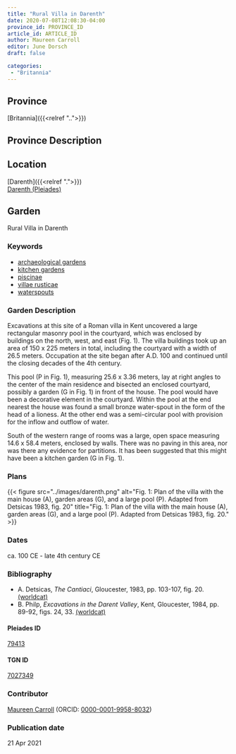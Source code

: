```yaml
---
title: "Rural Villa in Darenth"
date: 2020-07-08T12:08:30-04:00
province_id: PROVINCE_ID
article_id: ARTICLE_ID
author: Maureen Carroll
editor: June Dorsch
draft: false

categories:
 - "Britannia"
---
```


## Province

[Britannia]({{<relref "..">}})  

## Province Description


## Location

[Darenth]({{<relref ".">}}) \
[Darenth (Pleiades)](https://pleiades.stoa.org/places/79413)

<!--### Location Description-->

<!-- LEAVE THIS BLANK FOR NOW -->

<!--## Sublocation-->

<!--
[AREA WITHIN LOCATION, LIKE “PALATINE HILL”](GEOREFERENCE LINK)
A sublocation is any area larger than an individual garden, but located within a location. I would always try to include a link to a controlled vocabulary here if possible. This ID may well be different from the Garden ID, e.g., Pompeii versus a Garden in one of the houses which has its own Pleiades ID.
-->

<!--### Sublocation Description-->

<!-- DESCRIPTION -->

## Garden

Rural Villa in Darenth

### Keywords

- [archaeological gardens](#)
- [kitchen gardens](http://vocab.getty.edu/page/aat/300008110)
- [piscinae]( http://vocab.getty.edu/page/aat/300375619)
- [villae rusticae](http://vocab.getty.edu/page/aat/300005518)
- [waterspouts](http://vocab.getty.edu/page/aat/300248603)

### Garden Description

Excavations at this site of a Roman villa in Kent uncovered a large rectangular masonry pool in the courtyard, which was enclosed by buildings on the north, west, and east (Fig. 1). The villa buildings took up an area of 150 x 225 meters in total, including the courtyard with a width of 26.5 meters. Occupation at the site began after A.D. 100 and continued until the closing decades of the 4th century.

This pool (P in Fig. 1), measuring 25.6 x 3.36 meters, lay at right angles to the center of the main residence and bisected an enclosed courtyard, possibly a garden (G in Fig. 1) in front of the house. The pool would have been a decorative element in the courtyard. Within the pool at the end nearest the house was found a small bronze water-spout in the form of the head of a lioness. At the other end was a semi-circular pool with provision for the inflow and outflow of water.

South of the western range of rooms was a large, open space measuring 14.6 x 58.4 meters, enclosed by walls. There was no paving in this area, nor was there any evidence for partitions. It has been suggested that this might have been a kitchen garden (G in Fig. 1).

<!-- The Gs referenced in the article are not clear as there are three Gs in the figure-->

<!--### Maps-->

### Plans

{{< figure src="../images/darenth.png" alt="Fig. 1: Plan of the villa with the main house (A), garden areas (G), and a large pool (P). Adapted from Detsicas 1983, fig. 20" title="Fig. 1: Plan of the villa with the main house (A), garden areas (G), and a large pool (P). Adapted from Detsicas 1983, fig. 20." >}}

<!--### Images-->

### Dates

ca. 100 CE - late 4th century CE

### Bibliography

* A. Detsicas, *The Cantiaci*, Gloucester, 1983, pp. 103-107, fig. 20. [(worldcat)](http://www.worldcat.org/oclc/247009310)
* B. Philp, *Excavations in the Darent Valley*, Kent, Gloucester, 1984, pp. 89-92, figs. 24, 33. [(worldcat)](http://www.worldcat.org/oclc/896055765)

<!--#### Periodo ID-->

<!-- [PERIODO_ID](https://pleiades.stoa.org/places/PLEIADES_ID) -->

#### Pleiades ID

[79413](https://pleiades.stoa.org/places/79413)

#### TGN ID

[7027349](http://vocab.getty.edu/page/tgn/7027349)

### Contributor

[Maureen Carroll](https://www.sheffield.ac.uk/archaeology/our-people/academic-staff/maureen-carroll) (ORCID: [0000-0001-9958-8032](https://orcid.org/0000-0001-9958-8032))

### Publication date


21 Apr 2021

<!--### Related articles-->

<!-- Links to other related articles. Leave blank for now -->
